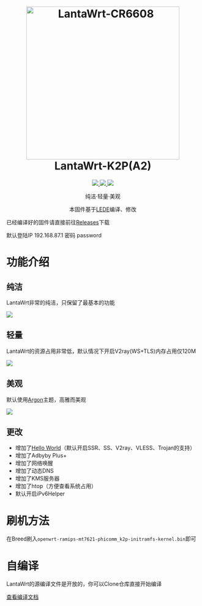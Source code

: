 <h1 align="center">
  <img src="https://cdn.jsdelivr.net/gh/RealLanta/lantawrt-k2p-a2/LantaWrt_Logo.png" alt="LantaWrt-CR6608" width="400">
  <br>LantaWrt-K2P(A2)<br>

</h1>

  <p align="center">
    <a target="_blank" href="https://github.com/coolsnowwolf/lede">
    <img src="https://img.shields.io/badge/OpenWrt(LEDE) Kernel-r4491--d5622e353-blue">
  </a>
  <a target="_blank" href="https://github.com/RealLanta/lantawrt-k2p-a2/tree/0.1">
    <img src="https://img.shields.io/badge/source code-v0.1--beta-green.svg">
  </a>
  <a target="_blank" href="https://github.com/RealLanta/lantawrt-k2p-a2/releases">
    <img src="https://img.shields.io/badge/New Release-v0.1--beta-orange.svg">
  </a>
  </p>



<p align="center">
纯洁·轻量·美观
</p>
<p align="center">
本固件基于<a href="https://github.com/coolsnowwolf/lede">LEDE</a>编译、修改
</p>

已经编译好的固件请直接前往[Releases](https://github.com/jerrykuku/luci-app-vssr/releases)下载

默认登陆IP 192.168.87.1 密码 password

# 功能介绍

## 纯洁

LantaWrt非常的纯洁，只保留了最基本的功能

![](https://cdn.jsdelivr.net/gh/RealLanta/lantawrt-cr6608/doc/2022-04-30_13-30.png)

## 轻量

LantaWrt的资源占用非常低，默认情况下开启V2ray(WS+TLS)内存占用仅120M

![](https://cdn.jsdelivr.net/gh/RealLanta/lantawrt-cr6608/doc/2022-04-30_13-26.png)

## 美观

默认使用[Argon](https://github.com/jerrykuku/luci-theme-argon)主题，高雅而美观

![](https://cdn.jsdelivr.net/gh/RealLanta/lantawrt-cr6608/doc/2022-04-30_13-27.png)

## 更改

- 增加了[Hello World](https://github.com/jerrykuku/luci-app-vssr)（默认开启SSR、SS、V2ray、VLESS、Trojan的支持）
- 增加了Adbyby Plus+
- 增加了网络唤醒
- 增加了动态DNS
- 增加了KMS服务器
- 增加了htop（方便查看系统占用）
- 默认开启iPv6Helper

# 刷机方法

在Breed刷入`openwrt-ramips-mt7621-phicomm_k2p-initramfs-kernel.bin`即可

# 自编译

LantaWrt的源编译文件是开放的，你可以Clone仓库直接开始编译

[查看编译文档](https://github.com/RealLanta/lantawrt-cr6608/blob/master/compile.md)

